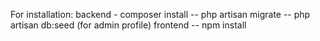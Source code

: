 For installation: 
backend - composer install 
  -- php artisan migrate
  -- php artisan db:seed (for admin profile) 
frontend 
   -- npm install 
